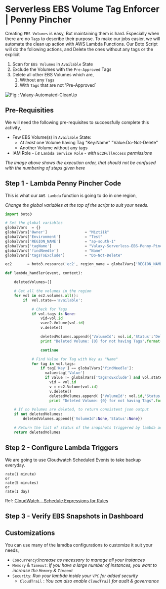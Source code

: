 # Serverless EBS Volume Tag Enforcer | Penny Pincher
Creating `EBS Volumes` is easy, But maintaining them is hard. Especially when there are no `Tags` to describe their purpose. To make our jobs easier, we will automate the clean up action with AWS Lambda Functions.
Our Boto Script will do the following actions,
 and Delete the ones without any tags or the explicit
1. Scan for `EBS Volumes` in `Available` State
1. Exclude the Volumes with the `Pre-Approved` Tags
1. Delete all other EBS Volumes which are,
   1. Without any `Tags`
   1. With `Tags` that are not 'Pre-Approved`

![Fig : Valaxy-Automated-CleanUp](https://raw.githubusercontent.com/miztiik/serverless-ebs-penny-pincher/master/images/serverless-ebs-penny-pincher.png)

## Pre-Requisities
We will need the following pre-requisites to successfully complete this activity,
- Few EBS Volume(s) in `Available` State:
  - _At least_ one Volume having Tag "Key:Name" "Value:Do-Not-Delete"
  - Another Volume without any tags 
- IAM Role - _i.e_ `Lambda Service Role` - _with_ `EC2FullAccess` _permissions_

_The image above shows the execution order, that should not be confused with the numbering of steps given here_

## Step 1 - Lambda Penny Pincher Code
This is what our `AWS Lambda` function is going to do in one region,

_Change the global variables at the top of the script to suit your needs._
```py
import boto3

# Set the global variables
globalVars  = {}
globalVars['Owner']                 = "Miztiik"
globalVars['Environment']           = "Test"
globalVars['REGION_NAME']           = "ap-south-1"
globalVars['tagName']               = "Valaxy-Serverless-EBS-Penny-Pincher"
globalVars['findNeedle']            = "Name"
globalVars['tagsToExclude']         = "Do-Not-Delete"

ec2       = boto3.resource('ec2', region_name = globalVars['REGION_NAME'] )

def lambda_handler(event, context):

    deletedVolumes=[]

    # Get all the volumes in the region
    for vol in ec2.volumes.all():
        if  vol.state=='available':

            # Check for Tags
            if vol.tags is None:
                vid=vol.id
                v=ec2.Volume(vol.id)
                v.delete()

                deletedVolumes.append({'VolumeId': vol.id,'Status':'Delete Initiated'})
                print "Deleted Volume: {0} for not having Tags".format( vid )

                continue

            # Find Value for Tag with Key as "Name"
            for tag in vol.tags:
                if tag['Key'] == globalVars['findNeedle']:
                  value=tag['Value']
                  if value != globalVars['tagsToExclude'] and vol.state == 'available' :
                    vid = vol.id
                    v = ec2.Volume(vol.id)
                    v.delete()
                    deletedVolumes.append( {'VolumeId': vol.id,'Status':'Delete Initiated'} )
                    print "Deleted Volume: {0} for not having Tags".format( vid )

    # If no Volumes are deleted, to return consistent json output
    if not deletedVolumes:
        deletedVolumes.append({'VolumeId':None,'Status':None})

    # Return the list of status of the snapshots triggered by lambda as list
    return deletedVolumes

```

## Step 2 - Configure Lambda Triggers
We are going to use Cloudwatch Scheduled Events to take backup everyday.
```
rate(1 minute)
or
rate(5 minutes)
or
rate(1 day)
```
Ref: [CloudWatch - Schedule Expressions for Rules](http://docs.aws.amazon.com/AmazonCloudWatch/latest/events/ScheduledEvents.html#RateExpressions)

## Step 3 - Verify EBS Snapshots in Dashboard

## Customizations
You can use many of the lamdba configurations to customize it suit your needs,

- `Concurrency`:_Increase as necessary to manage all your instances_
- `Memory` & `Timeout`: _If you have a large number of instances, you want to increase the `Memory` & `Timeout`_
- `Security`: _Run your lambda inside your `VPC` for added security_
  - `CloudTrail` : _You can also enable `CloudTrail` for audit & governance_

